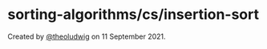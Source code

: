 # sorting-algorithms/cs/insertion-sort

Created by [@theoludwig](https://github.com/theoludwig) on 11 September 2021.
